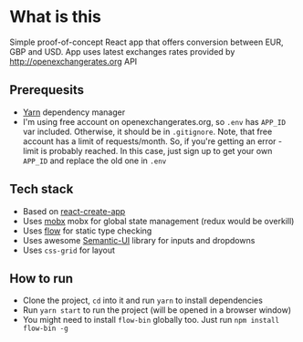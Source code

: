 # What is this
Simple proof-of-concept React app that offers conversion between EUR, GBP and USD. App uses latest exchanges rates provided by http://openexchangerates.org API

## Prerequesits
- [Yarn](https://yarnpkg.com) dependency manager
- I'm using free account on openexchangerates.org, so `.env` has `APP_ID` var included. Otherwise, it should be in `.gitignore`. Note, that free account has a limit of requests/month. So, if you're getting an error - limit is probably reached. In this case, just sign up to get your own `APP_ID` and replace the old one in `.env` 


## Tech stack
- Based on [react-create-app ](https://github.com/facebook/create-react-app)
- Uses [mobx](https://mobx.js.org) mobx for global state management (redux would be overkill)
- Uses [flow](https://flow.org) for static type checking
- Uses awesome [Semantic-UI](https://github.com/Semantic-Org/Semantic-UI-React) library for inputs and dropdowns
- Uses `css-grid` for layout

## How to run
- Clone the project, `cd` into it and run `yarn` to install dependencies
- Run `yarn start` to run the project (will be opened in a browser window)
- You might need to install `flow-bin` globally too. Just run `npm install flow-bin -g`

